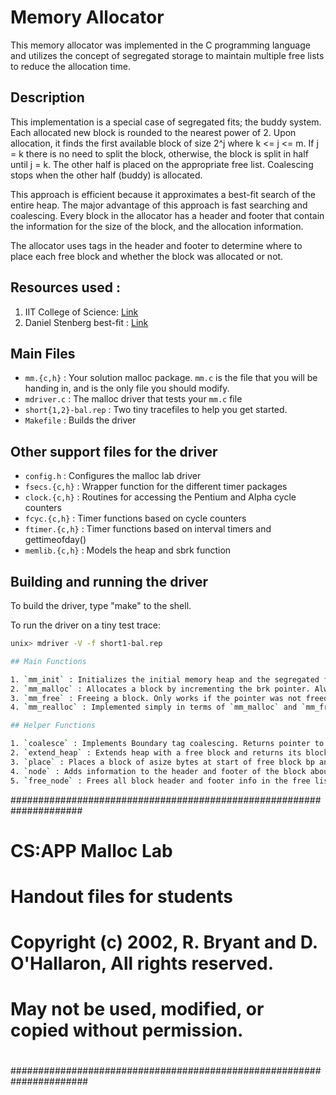 # Memory Allocator

This memory allocator was implemented in the C programming language and utilizes the concept of segregated storage to maintain multiple free lists to reduce the allocation time.

## Description

This implementation is a special case of segregated fits; the buddy system. Each allocated new block is rounded to the nearest power of 2. Upon allocation, it finds the first available block of size 2^j where k <= j <= m. If j = k there is no need to split the block, otherwise, the block is split in half until j = k. The other half is placed on the appropriate free list. Coalescing stops when the other half (buddy) is allocated.

This approach is efficient because it approximates a best-fit search of the entire heap. The major advantage of this approach is fast searching and coalescing. Every block in the allocator has a header and footer that contain the information for the size of the block, and the allocation information.

The allocator uses tags in the header and footer to determine where to place each free block and whether the block was allocated or not.

## Resources used :

1. IIT College of Science: [Link](https://moss.cs.iit.edu/cs351/slides/slides-malloc.pdf)
2. Daniel Stenberg best-fit : [Link](https://daniel.haxx.se/projects/dbestfit/thoughts.html)

## Main Files

- `mm.{c,h}` : Your solution malloc package. `mm.c` is the file that you will be handing in, and is the only file you should modify.
- `mdriver.c` : The malloc driver that tests your `mm.c` file
- `short{1,2}-bal.rep` : Two tiny tracefiles to help you get started.
- `Makefile` : Builds the driver

## Other support files for the driver

- `config.h` : Configures the malloc lab driver
- `fsecs.{c,h}` : Wrapper function for the different timer packages
- `clock.{c,h}` : Routines for accessing the Pentium and Alpha cycle counters
- `fcyc.{c,h}` : Timer functions based on cycle counters
- `ftimer.{c,h}` : Timer functions based on interval timers and gettimeofday()
- `memlib.{c,h}` : Models the heap and sbrk function

## Building and running the driver

To build the driver, type "make" to the shell.

To run the driver on a tiny test trace:

```sh
unix> mdriver -V -f short1-bal.rep

## Main Functions

1. `mm_init` : Initializes the initial memory heap and the segregated free lists.
2. `mm_malloc` : Allocates a block by incrementing the brk pointer. Always allocate a block whose size is a multiple of the alignment.
3. `mm_free` : Freeing a block. Only works if the pointer was not freed earlier by a call to `mm_malloc` or `mm_realloc`.
4. `mm_realloc` : Implemented simply in terms of `mm_malloc` and `mm_free`.

## Helper Functions

1. `coalesce` : Implements Boundary tag coalescing. Returns pointer to coalesced block based on the textbook CSAPA.
2. `extend_heap` : Extends heap with a free block and returns its block pointer.
3. `place` : Places a block of asize bytes at start of free block bp and splits if remainder would be at least minimum block size.
4. `node` : Adds information to the header and footer of the block about size allocation info and sets the pointer for the previous and next block in the segregated list.
5. `free_node` : Frees all block header and footer info in the free list and segregated list.
```

#####################################################################

# CS:APP Malloc Lab

# Handout files for students

#

# Copyright (c) 2002, R. Bryant and D. O'Hallaron, All rights reserved.

# May not be used, modified, or copied without permission.

#

######################################################################
